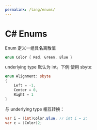 ```yaml
---
permalink: /lang/enums/
---
```


# C# Enums

Enum 定义一组具名离散值

```cs
enum Color { Red, Green, Blue }
```

underlying type 默认为 int。下例 使用 sbyte:

```cs
enum Alignment: sbyte
{
    Left = -1,
    Center = 0,
    Right = 1
}
```

与 underlying type 相互转换：

```cs
var i = (int)Color.Blue; // int i = 2;
var c = (Color)2;
```
